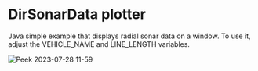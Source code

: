 # DirSonarData plotter
Java simple example that displays radial sonar data on a window.
To use it, adjust the VEHICLE_NAME and LINE_LENGTH variables.

![Peek 2023-07-28 11-59](https://github.com/oceanscan/dirsonardata-plotter/assets/18349054/81967150-1343-444b-9ee3-d1b71f70bb7d)
